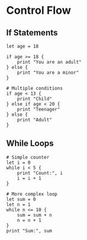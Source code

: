 # Control Flow

## If Statements

```flow
let age = 18

if age >= 18 {
    print "You are an adult"
} else {
    print "You are a minor"
}

# Multiple conditions
if age < 13 {
    print "Child"
} else if age < 20 {
    print "Teenager"
} else {
    print "Adult"
}
```

## While Loops

```flow
# Simple counter
let i = 0
while i < 5 {
    print "Count:", i
    i = i + 1
}

# More complex loop
let sum = 0
let n = 1
while n <= 10 {
    sum = sum + n
    n = n + 1
}
print "Sum:", sum
```